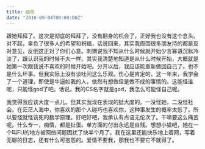 ```yaml
---
title: 结局
date: "2010-09-04T00:00:00Z"
---
```


跟她拜拜了。这次是彻底的拜拜了，没有翻身的机会了，正好我也没有这个念头。对不起，辜负了很多人的希望和祝福，话说回来，其实我周围很多朋友持的都是反对意见，反倒这正对了你们心意。刺猬说我不知从什么时候就开始少言寡语沉默冷淡了，跟认识我的时候不大一样。其实我清楚地知道是从什么时候开始，大概就是她第一次跟我说不喜欢的时候开始吧。分开以后，我应该能重新做回自己了。也不是什么坏事。但我实际上没有谈吐间这么乐观。伤心是肯定的，这一年来，我学会了一个道理，即使是牛逼如我的人，依然有想做但是做不成的事情的。这能怪谁呢，只能怪god了吧。话说，我的CS名字就是god，我怎么可能怪自己呢。

我觉得我应该大度一点儿。但其实我现在表现的挺大度的。一没怪她，二没怪社会。在茫茫人海中，你喜欢的那个人碰巧也喜欢你，这种事发生的概率太低了。所以要怪就怪该死的数学原理。好吧好吧，我承认有点语无伦次了。干嘛要这么痛苦呢。什么专一，痴情，都是扯蛋。单方面的付出永远是自残。想想小猫吧，她在一个叫FU的地方被网络问题困扰了快半个月了。我在这里还能快乐地上着网，写着无聊的日志，还有什么可抱怨的。爱情不要我，那我也不要它不就得了。